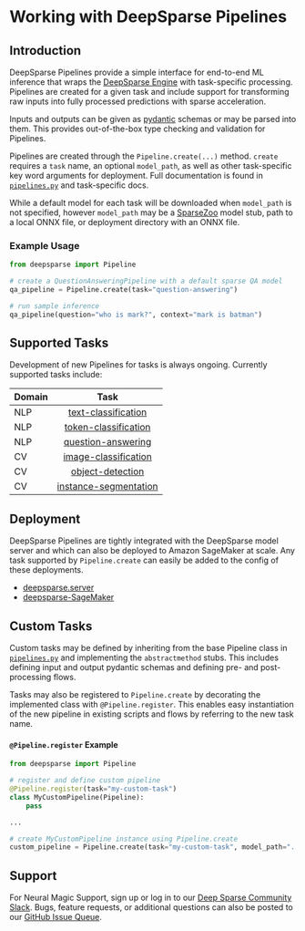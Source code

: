 # Working with DeepSparse Pipelines

## Introduction

DeepSparse Pipelines provide a simple interface for end-to-end ML inference that wraps
the [DeepSparse Engine](https://github.com/neuralmagic/deepsparse) with task-specific
processing. Pipelines are created for a given task and include support for transforming
raw inputs into fully processed predictions with sparse acceleration.

Inputs and outputs can be given as [pydantic](https://pydantic-docs.helpmanual.io/)
schemas or may be parsed into them. This provides out-of-the-box type checking and
validation for Pipelines.

Pipelines are created through the `Pipeline.create(...)` method.  `create` requires a
`task` name, an optional `model_path`, as well as other task-specific key word arguments
for deployment.  Full documentation is found in
[`pipelines.py`](https://github.com/neuralmagic/deepsparse/blob/main/src/deepsparse/pipeline.py)
and task-specific docs.

While a default model for each task will be downloaded when `model_path` is not specified,
however `model_path` may be a [SparseZoo](https://github.com/neuralmagic/sparsezoo)
model stub, path to a local ONNX file, or deployment directory with an ONNX file.

### Example Usage

```python
from deepsparse import Pipeline

# create a QuestionAnsweringPipeline with a default sparse QA model
qa_pipeline = Pipeline.create(task="question-answering")

# run sample inference
qa_pipeline(question="who is mark?", context="mark is batman")
```

## Supported Tasks

Development of new Pipelines for tasks is always ongoing. Currently supported tasks include:

| Domain |         Task         |
|--------|:--------------------:|
| NLP    | [text-classification](https://github.com/neuralmagic/deepsparse/blob/main/src/deepsparse/transformers/README.md)  |
| NLP    | [token-classification](https://github.com/neuralmagic/deepsparse/blob/main/src/deepsparse/transformers/README.md) |
| NLP    | [question-answering](https://github.com/neuralmagic/deepsparse/blob/main/src/deepsparse/transformers/README.md)  |
| CV     | [image-classification](https://github.com/neuralmagic/deepsparse/blob/main/src/deepsparse/image_classification/README.md) |
| CV     | [object-detection](https://github.com/neuralmagic/deepsparse/blob/main/src/deepsparse/yolo/README.md)   |
| CV     | [instance-segmentation](https://github.com/neuralmagic/deepsparse/blob/main/src/deepsparse/yolact/README.md)   |


## Deployment

DeepSparse Pipelines are tightly integrated with the DeepSparse model server and which
can also be deployed to Amazon SageMaker at scale. Any task supported by `Pipeline.create`
can easily be added to the config of these deployments.

* [deepsparse.server](https://github.com/neuralmagic/deepsparse/blob/main/src/deepsparse/server/README.md)
* [deepsparse-SageMaker](https://github.com/neuralmagic/deepsparse/blob/main/examples/aws-sagemaker/README.md)

## Custom Tasks

Custom tasks may be defined by inheriting from the base Pipeline class in 
[`pipelines.py`](https://github.com/neuralmagic/deepsparse/blob/main/src/deepsparse/pipeline.py)
and implementing the `abstractmethod` stubs.  This includes defining input and output
pydantic schemas and defining pre- and post-processing flows.

Tasks may also be registered to `Pipeline.create` by decorating the implemented class
with `@Pipeline.register`. This enables easy instantiation of the new pipeline in existing
scripts and flows by referring to the new task name.

#### `@Pipeline.register` Example
```python
from deepsparse import Pipeline

# register and define custom pipeline
@Pipeline.register(task="my-custom-task")
class MyCustomPipeline(Pipeline):
    pass

...

# create MyCustomPipeline instance using Pipeline.create
custom_pipeline = Pipeline.create(task="my-custom-task", model_path="...")
```

## Support

For Neural Magic Support, sign up or log in to our
[Deep Sparse Community Slack](https://join.slack.com/t/discuss-neuralmagic/shared_invite/zt-q1a1cnvo-YBoICSIw3L1dmQpjBeDurQ).
Bugs, feature requests, or additional questions can also be posted to our
[GitHub Issue Queue](https://github.com/neuralmagic/deepsparse/issues).
